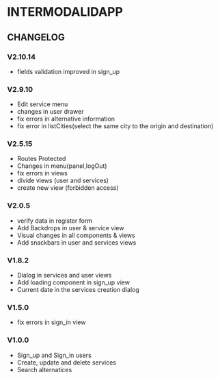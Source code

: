 # INTERMODALIDAPP 

## CHANGELOG


### V2.10.14
- fields validation improved in sign_up

### V2.9.10
- Edit service menu
- changes in user drawer
- fix errors in alternative information
- fix error in listCities(select the same city to the origin and destination)

### V2.5.15
- Routes Protected
- Changes in menu(panel,logOut)
- fix errors in views
- divide views (user and services)
- create new view (forbidden access)

### V2.0.5
- verify data in register form
- Add Backdrops in user & service view
- Visual changes in all components & views
- Add snackbars in user and services views

### V1.8.2
- Dialog in services and user views
- Add loading component in sign_up view
- Current date in the services creation dialog


### V1.5.0
- fix errors in sign_in view


### V1.0.0

- Sign_up and Sign_in users
- Create, update and delete services
- Search alternatices